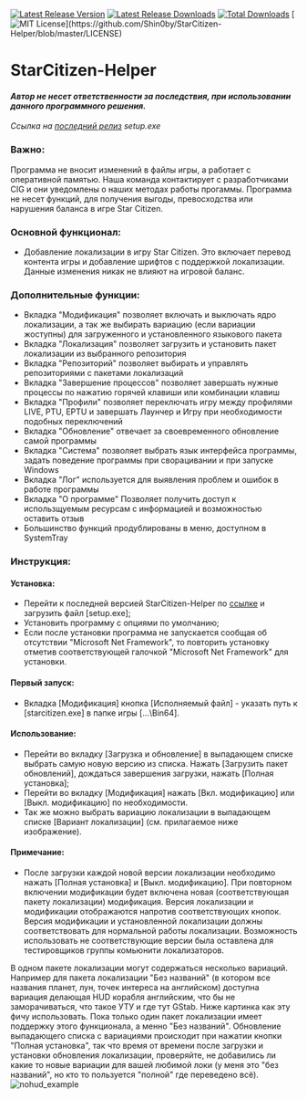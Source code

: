 [![Latest Release Version](https://img.shields.io/github/release/Shin0by/StarCitizen-Helper?sort=date)](https://github.com/Shin0by/StarCitizen-Helper/releases/latest)
[![Latest Release Downloads](https://img.shields.io/github/downloads/Shin0by/StarCitizen-Helper/latest/total)](https://github.com/Shin0by/StarCitizen-Helper/releases/latest)
[![Total Downloads](https://img.shields.io/github/downloads/Shin0by/StarCitizen-Helper/total.svg)](https://github.com/Shin0by/StarCitizen-Helper/releases)
[![MIT License](https://img.shields.io/apm/l/atomic-design-ui.svg?)](https://github.com/Shin0by/StarCitizen-Helper/blob/master/LICENSE)

# StarCitizen-Helper

#### *Автор не несет ответственности за последствия, при использовании данного программного решения.*
*Ссылка на [последний релиз](https://github.com/Shin0by/StarCitizen-Helper/releases/latest) setup.exe*

### Важно:
Программа не вносит изменений в файлы игры, а работает с оперативной памятью. Наша команда контактирует с разработчиками CIG и они уведомлены о наших методах работы прогаммы.
Программа не несет функций, для получения выгоды, превосходства или нарушения баланса в игре Star Citizen.

### Основной функционал:
  * Добавление локализации в игру Star Citizen. Это включает перевод контента игры и добавление шрифтов с поддержкой локализации. Данные изменения никак не влияют на игровой баланс.

### Дополнительные функции:
  * Вкладка "Модификация" позволяет включать и выключать ядро локализации, а так же выбирать вариацию (если вариации жоступны) для загруженного и установленного языкового пакета
  * Вкладка "Локализация" позволяет загрузить и установить пакет локализации из выбранного репозитория
  * Вкладка "Репозиторий" позволяет выбирать и управлять репозиториями с пакетами локализаций
  * Вкладка "Завершение процессов" позволяет завершать нужные процессы по нажатию горячей клавиши или комбинации клавиш
  * Вкладка "Профили" позволяет переключать игру между профилями LIVE, PTU, EPTU и завершать Лаунчер и Игру при необходимости подобных переключений
  * Вкладка "Обновление" отвечает за своевременного обновление самой программы
  * Вкладка "Система" позволяет выбрать язык интерфейса программы, задать поведение программы при сворацивании и при запуске Windows
  * Вкладка "Лог" используется для выявления проблем и ошибок в работе программы
  * Вкладка "О программе" Позволяет получить доступ к использщуемым ресурсам с информацией и возможностью оставить отзыв
  * Большинство функций продублированы в меню, доступном в SystemTray

### Инструкция:
#### Установка:
* Перейти к последней версией StarCitizen-Helper по [ссылке](https://github.com/Shin0by/StarCitizen-Helper/releases/latest) и загрузить файл [setup.exe];
* Установить программу с опциями по умолчанию;
* Если после установки программа не запускается сообщая об отсутствии "Microsoft Net Framework", то повторить установку отметив соответствующей галочкой "Microsoft Net Framework" для установки.
#### Первый запуск:
* Вкладка [Модификация] кнопка [Исполняемый файл] - указать путь к [starcitizen.exe] в папке игры [...\Bin64].
#### Использование:
* Перейти во вкладку [Загрузка и обновление] в выпадающем списке выбрать самую новую версию из списка. Нажать [Загрузить пакет обновлений], дождаться завершения загрузки, нажать [Полная установка];
* Перейти во вкладку [Модификация] нажать [Вкл. модификацию] или [Выкл. модификацию] по необходимости.
* Так же можно выбрать вариацию локализации в выпадающем списке [Вариант локализации] (см. прилагаемое ниже изображение).
#### Примечание:
* После загрузки каждой новой версии локализации необходимо нажать [Полная установка] и [Выкл. модификацию]. При повторном включении модификации будет включена новая (соответствующая пакету локализации) модификация. Версия локализации и модификации отображаются напротив соответствующих кнопок. Версия модификации и установленной локализации должны соответствовать для нормальной работы локализации. Возможность использовать не соответствующие версии была оставлена для тестировщиков группы комьюнити локализаторов.

В одном пакете локализации могут содержаться несколько вариаций. Например для пакета локализации "Без названий" (в котором все названия планет, лун, точек интереса на английском) доступна вариация делающая HUD корабля английским, что бы не заморачиваться, что такое УТУ и где тут GStab. Ниже картинка как эту фичу использовать. Пока только один пакет локализации имеет поддержку этого функционала, а менно "Без названий". Обновление выпадающего списка с вариациями происходит при нажатии кнопки "Полная установка", так что время от времени после загрузки и установки обновления локализации, проверяйте, не добавились ли какие то новые вариации для вашей любимой локи (у меня это "без названий", но кто то пользуется "полной" где переведено всё).
![nohud_example](https://user-images.githubusercontent.com/27290887/132827954-c4c87b6e-d8a2-44b9-8d2b-2505970a1ee7.png)
